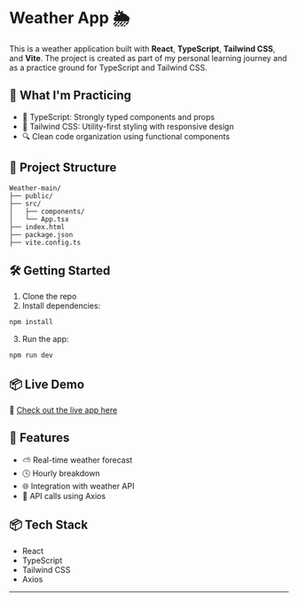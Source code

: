 # Weather App 🌦️

This is a weather application built with **React**, **TypeScript**, **Tailwind CSS**, and **Vite**. The project is created as part of my personal learning journey and as a practice ground for TypeScript and Tailwind CSS.

## 🧠 What I'm Practicing

- 📘 TypeScript: Strongly typed components and props
- 🎨 Tailwind CSS: Utility-first styling with responsive design
- 🔍 Clean code organization using functional components

## 📁 Project Structure

```
Weather-main/
├── public/
├── src/
│   ├── components/
│   └── App.tsx
├── index.html
├── package.json
├── vite.config.ts
```

## 🛠️ Getting Started

1. Clone the repo
2. Install dependencies:

```bash
npm install
```

3. Run the app:

```bash
npm run dev
```

## 📦 Live Demo

🔗 [Check out the live app here](https://weather-619c.vercel.app)

## 🔮 Features

- ⛅ Real-time weather forecast
- 🕓 Hourly breakdown
- 🌐 Integration with weather API
- 🧪 API calls using Axios

## 📦 Tech Stack

- React
- TypeScript
- Tailwind CSS
- Axios 

---
